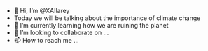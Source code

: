 - 👋 Hi, I’m @XAllarey
- Today we will be talking about the importance of climate change
- 🌱 I’m currently learning how we are ruining the planet
- 💞️ I’m looking to collaborate on ...
- 📫 How to reach me ...

<!---
XAllarey/XAllarey is a ✨ special ✨ repository because its `README.md` (this file) appears on your GitHub profile.
You can click the Preview link to take a look at your changes.
--->
